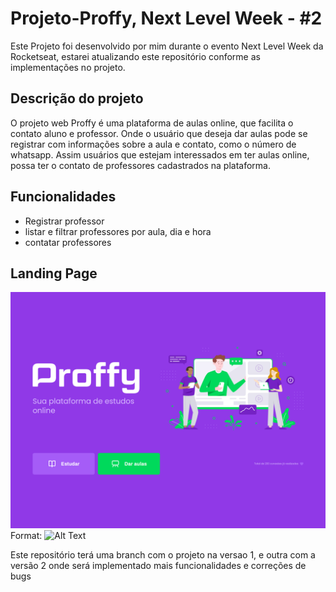 # Projeto-Proffy, Next Level Week - #2

Este Projeto foi desenvolvido por mim durante o evento Next Level Week da Rocketseat,
estarei atualizando este repositório conforme as implementações no projeto.

## Descrição do projeto

O projeto web Proffy é uma plataforma de aulas online, que facilita o contato aluno e professor.
Onde o usuário que deseja dar aulas pode se registrar com informações sobre a aula e contato, como o número de whatsapp. Assim usuários que estejam interessados em ter aulas online, possa ter o contato de professores cadastrados na plataforma.

## Funcionalidades 
* Registrar professor 
* listar e filtrar professores por aula, dia e hora 
* contatar professores

## Landing Page
![GitHub Logo](/landing_Page.png)Format: ![Alt Text](url)

Este repositório terá uma branch com o projeto na versao 1, e outra com a versão 2 onde será implementado mais funcionalidades e correções de bugs 
